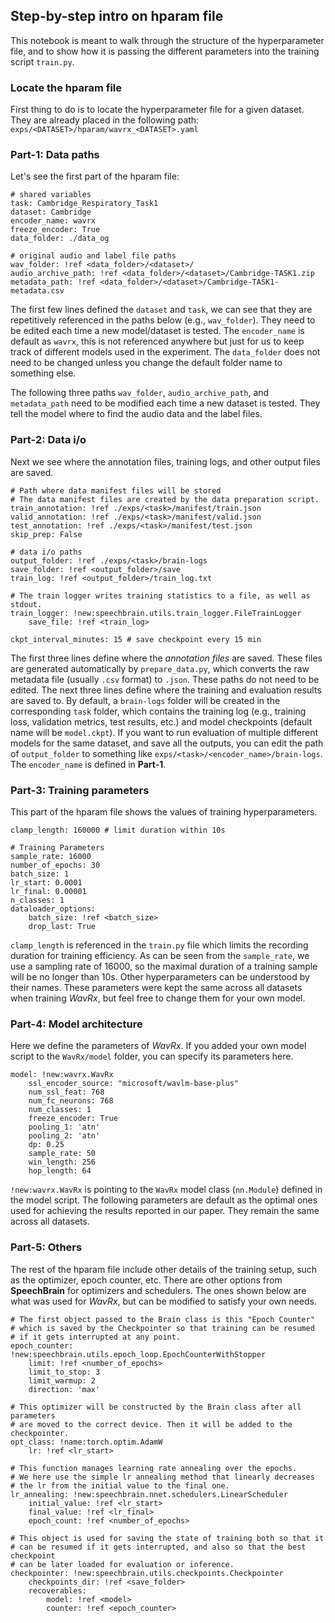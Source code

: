 ## Step-by-step intro on hparam file

This notebook is meant to walk through the structure of the hyperparameter file, and to show how it is passing the different parameters into the training script ``train.py``.

### Locate the hparam file

First thing to do is to locate the hyperparameter file for a given dataset. They are already placed in the following path: ``exps/<DATASET>/hparam/wavrx_<DATASET>.yaml``

### Part-1: Data paths

Let's see the first part of the hparam file:

```
# shared variables
task: Cambridge_Respiratory_Task1
dataset: Cambridge
encoder_name: wavrx
freeze_encoder: True
data_folder: ./data_og

# original audio and label file paths
wav_folder: !ref <data_folder>/<dataset>/
audio_archive_path: !ref <data_folder>/<dataset>/Cambridge-TASK1.zip
metadata_path: !ref <data_folder>/<dataset>/Cambridge-TASK1-metadata.csv
```

The first few lines defined the `dataset` and `task`, we can see that they are repetitively referenced in the paths below (e.g., `wav_folder`). They need to be edited each time a new model/dataset is tested. The `encoder_name` is default as `wavrx`, this is not referenced anywhere but just for us to keep track of different models used in the experiment. The `data_folder` does not need to be changed unless you change the default folder name to something else.

The following three paths `wav_folder`, `audio_archive_path`, and `metadata_path` need to be modified each time a new dataset is tested. They tell the model where to find the audio data and the label files.

### Part-2: Data i/o

Next we see where the annotation files, training logs, and other output files are saved.

```
# Path where data manifest files will be stored
# The data manifest files are created by the data preparation script.
train_annotation: !ref ./exps/<task>/manifest/train.json
valid_annotation: !ref ./exps/<task>/manifest/valid.json
test_annotation: !ref ./exps/<task>/manifest/test.json
skip_prep: False

# data i/o paths
output_folder: !ref ./exps/<task>/brain-logs
save_folder: !ref <output_folder>/save
train_log: !ref <output_folder>/train_log.txt

# The train logger writes training statistics to a file, as well as stdout.
train_logger: !new:speechbrain.utils.train_logger.FileTrainLogger
    save_file: !ref <train_log>

ckpt_interval_minutes: 15 # save checkpoint every 15 min
```

The first three lines define where the *annotation files* are saved. These files are generated automatically by `prepare_data.py`, which converts the raw metadata file (usually `.csv` format) to `.json`. These paths do not need to be edited. The next three lines define where the training and evaluation results are saved to. By default, a `brain-logs` folder will be created in the corresponding `task` folder, which contains the training log (e.g., training loss, validation metrics, test results, etc.) and model checkpoints (default name will be `model.ckpt`). If you want to run evaluation of multiple different models for the same dataset, and save all the outputs, you can edit the path of `output_folder` to something like `exps/<task>/<encoder_name>/brain-logs`. The `encoder_name` is defined in **Part-1**.

### Part-3: Training parameters

This part of the hparam file shows the values of training hyperparameters.

```
clamp_length: 160000 # limit duration within 10s

# Training Parameters
sample_rate: 16000
number_of_epochs: 30
batch_size: 1
lr_start: 0.0001
lr_final: 0.00001
n_classes: 1
dataloader_options:
    batch_size: !ref <batch_size>
    drop_last: True
```

`clamp_length` is referenced in the `train.py` file which limits the recording duration for training efficiency. As can be seen from the `sample_rate`, we use a sampling rate of 16000, so the maximal duration of a training sample will be no longer than 10s. Other hyperparameters can be understood by their names. These parameters were kept the same across all datasets when training *WavRx*, but feel free to change them for your own model.

### Part-4: Model architecture

Here we define the parameters of *WavRx*. If you added your own model script to the `WavRx/model` folder, you can specify its parameters here.

```
model: !new:wavrx.WavRx
    ssl_encoder_source: "microsoft/wavlm-base-plus"
    num_ssl_feat: 768
    num_fc_neurons: 768
    num_classes: 1
    freeze_encoder: True
    pooling_1: 'atn'
    pooling_2: 'atn'
    dp: 0.25
    sample_rate: 50
    win_length: 256
    hop_length: 64

```

`!new:wavrx.WavRx` is pointing to the `WavRx` model class (`nn.Module`) defined in the model script. The following parameters are default as the optimal ones used for achieving the results reported in our paper. They remain the same across all datasets.

### Part-5: Others

The rest of the hparam file include other details of the training setup, such as the optimizer, epoch counter, etc. There are other options from **SpeechBrain** for optimizers and schedulers. The ones shown below are what was used for *WavRx*, but can be modified to satisfy your own needs.

```
# The first object passed to the Brain class is this "Epoch Counter"
# which is saved by the Checkpointer so that training can be resumed
# if it gets interrupted at any point.
epoch_counter: !new:speechbrain.utils.epoch_loop.EpochCounterWithStopper
    limit: !ref <number_of_epochs>
    limit_to_stop: 3
    limit_warmup: 2
    direction: 'max'

# This optimizer will be constructed by the Brain class after all parameters
# are moved to the correct device. Then it will be added to the checkpointer.
opt_class: !name:torch.optim.AdamW
    lr: !ref <lr_start>

# This function manages learning rate annealing over the epochs.
# We here use the simple lr annealing method that linearly decreases
# the lr from the initial value to the final one.
lr_annealing: !new:speechbrain.nnet.schedulers.LinearScheduler
    initial_value: !ref <lr_start>
    final_value: !ref <lr_final>
    epoch_count: !ref <number_of_epochs>

# This object is used for saving the state of training both so that it
# can be resumed if it gets interrupted, and also so that the best checkpoint
# can be later loaded for evaluation or inference.
checkpointer: !new:speechbrain.utils.checkpoints.Checkpointer
    checkpoints_dir: !ref <save_folder>
    recoverables:
        model: !ref <model>
        counter: !ref <epoch_counter>
```
